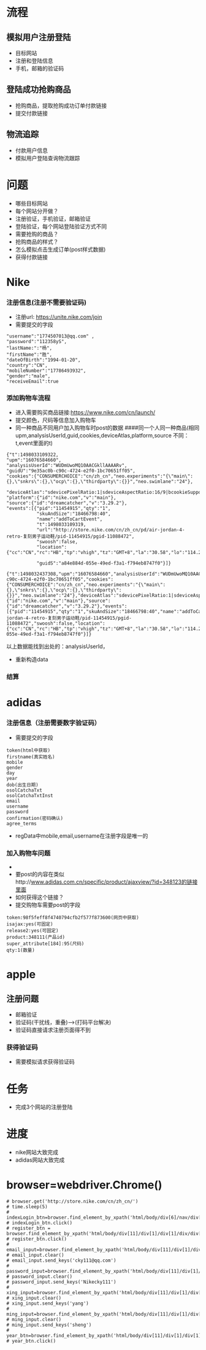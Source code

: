 # 流程
## 模拟用户注册登陆
- 目标网站
- 注册和登陆信息
- 手机，邮箱的验证码

## 登陆成功抢购商品
- 抢购商品，提取抢购成功订单付款链接
- 提交付款链接


## 物流追踪
- 付款用户信息
- 模拟用户登陆查询物流跟踪


# 问题
- 哪些目标网站
- 每个网站分开做？
- 注册验证，手机验证，邮箱验证
- 登陆验证，每个网站登陆验证方式不同
- 需要抢购的商品？
- 抢购商品的样式？
- 怎么模拟点击生成订单(post样式数据)
- 获得付款链接

# Nike 
### 注册信息(注册不需要验证码)
- 注册url: https://unite.nike.com/join
- 需要提交的字段
```
"username":"1774507013@qq.com" ,
"password":"112358yS",
"lastName:":"杨",
"firstName":"胜",
"dateOfBirth":"1994-01-20",
"country":"CN",
"mobileNumber":"17786493932",
"gender":"male",
"receiveEmail":true
```
### 添加购物车流程
- 进入需要购买商品链接:https://www.nike.com/cn/launch/
- 提交颜色，尺码等信息加入购物车
- 同一种商品不同用户加入购物车时post的数据
####同一个人同一种商品(相同upm,analysisUserId,guid,cookies,deviceAtlas,platform,source  不同：t,event里面的t)
```
{"t":1498033109322,
"upm":"16076584660",
"analysisUserId":"WUDmUwoMQ10AACGkllAAAARv",
"guidU":"9e35ac0b-c90c-4724-e2f0-1bc70651ff05",
"cookies":{"CONSUMERCHOICE":"cn/zh_cn","neo.experiments":"{\"main\":{},\"snkrs\":{},\"ocp\":{},\"thirdparty\":{}}","neo.swimlane":"24"},

"deviceAtlas":"sdevicePixelRatio:1|sdeviceAspectRatio:16/9|bcookieSupport:1",
"platform":{"id":"nike.com","v":"main"},
"source":{"id":"dreamcatcher","v":"3.29.2"},
"events":[{"pid":"11454915","qty":"1",
           "skuAndSize":"18466798:40",
           "name":"addToCartEvent",
           "t":1498033109319,
           "url":"http://store.nike.com/cn/zh_cn/pd/air-jordan-4-retro-复刻男子运动鞋/pid-11454915/pgid-11088472",
           "swoosh":false,
           "location":{"cc":"CN","rc":"HB","tp":"vhigh","tz":"GMT+8","la":"30.58","lo":"114.27","bw":"5000"},

           "guidS":"a84e884d-055e-49ed-f3a1-f794eb8747f0"}]}

```

```
{"t":1498032437308,"upm":"16076584660","analysisUserId":"WUDmUwoMQ10AACGkllAAAARv","guidU":"9e35ac0b-c90c-4724-e2f0-1bc70651ff05","cookies":{"CONSUMERCHOICE":"cn/zh_cn","neo.experiments":"{\"main\":{},\"snkrs\":{},\"ocp\":{},\"thirdparty\":{}}","neo.swimlane":"24"},"deviceAtlas":"sdevicePixelRatio:1|sdeviceAspectRatio:16/9|bcookieSupport:1","platform":{"id":"nike.com","v":"main"},"source":{"id":"dreamcatcher","v":"3.29.2"},"events":[{"pid":"11454915","qty":"1","skuAndSize":"18466798:40","name":"addToCartEvent","t":1498032437304,"url":"http://store.nike.com/cn/zh_cn/pd/air-jordan-4-retro-复刻男子运动鞋/pid-11454915/pgid-11088472","swoosh":false,"location":{"cc":"CN","rc":"HB","tp":"vhigh","tz":"GMT+8","la":"30.58","lo":"114.27","bw":"5000"},"guidS":"a84e884d-055e-49ed-f3a1-f794eb8747f0"}]}
```
以上数据能找到出处的：analysisUserId，
- 重新构造data

### 结算

# adidas
### 注册信息（注册需要数字验证码）
- 需要提交的字段
```
token(html中获取)
firstname(真实姓名)
mobile
gender
day
year
dob(出生日期)
osolCatchaTxt
osolCatchaTxtInst
email
username
password
confirmation(密码确认)
agree_terms
```
- regData中mobile,email,username在注册字段是唯一的

### 加入购物车问题
- 
- 要post的内容在类似http://www.adidas.com.cn/specific/product/ajaxview/?id=348123的链接里面
- 如何获得这个链接？
- 提交购物车需要post的字段
```
token:98f5feff8f4740794cfb2f577f873600(网页中获取)
isajax:yes(可固定)
release2:yes(可固定)
product:348111(产品id)
super_attribute[184]:95(尺码)
qty:1(数量)
```

# apple
## 注册问题
- 邮箱验证
- 验证码(干扰线，重叠)-->(打码平台解决)
- 验证码直接请求注册页面得不到

### 获得验证码
- 需要模拟请求获得验证码



# 任务
- 完成3个网站的注册登陆

# 进度
- nike网站大致完成
- adidas网站大致完成


# browser=webdriver.Chrome()
    # browser.get('http://store.nike.com/cn/zh_cn/')
    # time.sleep(5)
    # indexLogin_btn=browser.find_element_by_xpath('html/body/div[6]/nav/div[1]/ul[2]/li[2]/button')
    # indexLogin_btn.click()
    # register_btn = browser.find_element_by_xpath('html/body/div[11]/div[1]/div[1]/div/div[1]/div/div[3]/form/div[7]/a')
    # register_btn.click()
    # email_input=browser.find_element_by_xpath('html/body/div[11]/div[1]/div[1]/div/div[1]/div/div[2]/form/div[1]/input')
    # email_input.clear()
    # email_input.send_keys('cky111@qq.com')
    # password_input=browser.find_element_by_xpath('html/body/div[11]/div[1]/div[1]/div/div[1]/div/div[2]/form/div[2]/input')
    # password_input.clear()
    # password_input.send_keys('Nikecky111')
    # xing_input=browser.find_element_by_xpath('html/body/div[11]/div[1]/div[1]/div/div[1]/div/div[2]/form/div[3]/input')
    # xing_input.clear()
    # xing_input.send_keys('yang')
    # ming_input=browser.find_element_by_xpath('html/body/div[11]/div[1]/div[1]/div/div[1]/div/div[2]/form/div[4]/input')
    # ming_input.clear()
    # ming_input.send_keys('sheng')
    # year_btn=browser.find_element_by_xpath('html/body/div[11]/div[1]/div[1]/div/div[1]/div/div[2]/form/div[5]/div[3]/div[1]/select')
    # year_btn.click()
